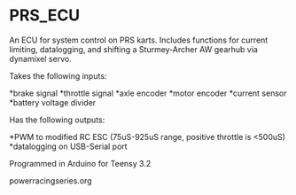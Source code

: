 # PRS_ECU

An ECU for system control on PRS karts. Includes functions for current limiting, datalogging, and shifting a Sturmey-Archer AW gearhub via dynamixel servo.

Takes the following inputs:

*brake signal
*throttle signal
*axle encoder
*motor encoder
*current sensor
*battery voltage divider

Has the following outputs:

*PWM to modified RC ESC (75uS-925uS range, positive throttle is <500uS)
*datalogging on USB-Serial port

Programmed in Arduino for Teensy 3.2

powerracingseries.org
